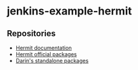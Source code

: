# jenkins-example-hermit

## Repositories

* [Hermit documentation](https://cashapp.github.io/hermit/)
* [Hermit official packages](https://github.com/cashapp/hermit-packages)
* [Darin's standalone packages](https://github.com/darinpope/darinpope-hermit-packages)